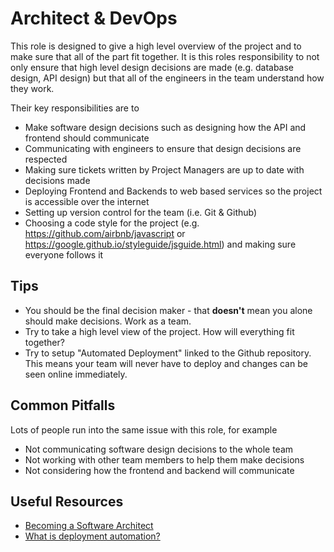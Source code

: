 # Architect & DevOps

This role is designed to give a high level overview of the project and to make sure that all of the part fit together. It is this roles responsibility to not only ensure that high level design decisions are made (e.g. database design, API design) but that all of the engineers in the team understand how they work.

Their key responsibilities are to

- Make software design decisions such as designing how the API and frontend should communicate
- Communicating with engineers to ensure that design decisions are respected
- Making sure tickets written by Project Managers are up to date with decisions made
- Deploying Frontend and Backends to web based services so the project is accessible over the internet
- Setting up version control for the team (i.e. Git & Github)
- Choosing a code style for the project (e.g. https://github.com/airbnb/javascript or https://google.github.io/styleguide/jsguide.html) and making sure everyone follows it

## Tips

- You should be the final decision maker - that **doesn't** mean you alone should make decisions. Work as a team.
- Try to take a high level view of the project. How will everything fit together?
- Try to setup "Automated Deployment" linked to the Github repository. This means your team will never have to deploy and changes can be seen online immediately.

## Common Pitfalls

Lots of people run into the same issue with this role, for example

- Not communicating software design decisions to the whole team
- Not working with other team members to help them make decisions
- Not considering how the frontend and backend will communicate

## Useful Resources

- [Becoming a Software Architect](https://www.flexjobs.com/blog/post/becoming-software-architect-career-guide/)
- [What is deployment automation?](https://www.redhat.com/en/topics/automation/what-is-deployment-automation)

